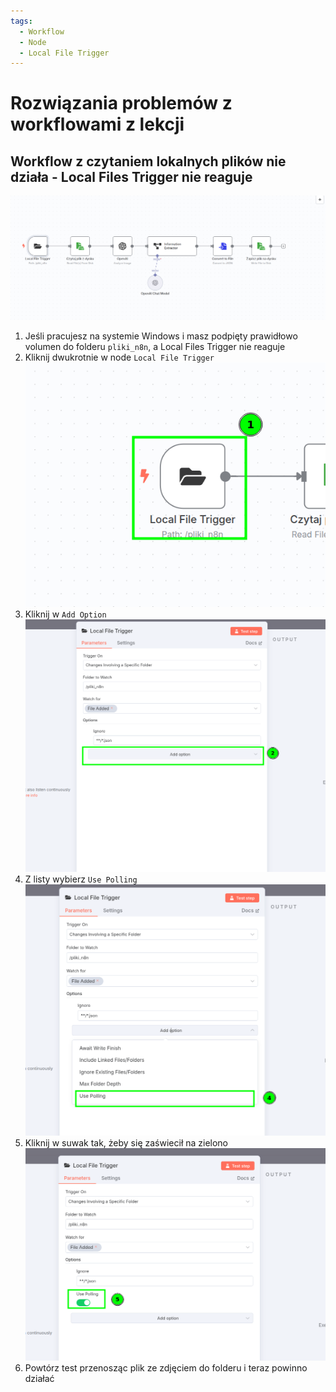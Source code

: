 ```yaml
---
tags:
  - Workflow
  - Node
  - Local File Trigger 
---
```


# **Rozwiązania problemów z workflowami z lekcji**

## **Workflow z czytaniem lokalnych plików nie działa - Local Files Trigger nie reaguje**
   ![](assets/workflows__local_files_example_1.png)
1. Jeśli pracujesz na systemie Windows i masz podpięty prawidłowo volumen do folderu `pliki_n8n`, a Local Files Trigger nie reaguje
1. Kliknij dwukrotnie w node `Local File Trigger`
   ![](assets/workflows__local_files_example_2.png)
1. Kliknij w `Add Option`
   ![](assets/workflows__local_files_example_3.png)
1. Z listy wybierz `Use Polling`
   ![](assets/workflows__local_files_example_4.png)
1. Kliknij w suwak tak, żeby się zaświecił na zielono
   ![](assets/workflows__local_files_example_5.png)
1. Powtórz test przenosząc plik ze zdjęciem do folderu i teraz powinno działać